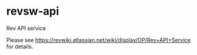 # revsw-api
Rev API service

Please see https://revwiki.atlassian.net/wiki/display/OP/Rev+API+Service for details.

